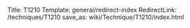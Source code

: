 Title: T1210
Template: general/redirect-index
RedirectLink: /techniques/T1210
save_as: wiki/Technique/T1210/index.html